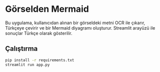 # Görselden Mermaid

Bu uygulama, kullanıcıdan alınan bir görseldeki metni OCR ile çıkarır,
Türkçeye çevirir ve bir Mermaid diyagramı oluşturur. Streamlit arayüzü ile
sonuçlar Türkçe olarak gösterilir.

## Çalıştırma

```bash
pip install -r requirements.txt
streamlit run app.py
```
